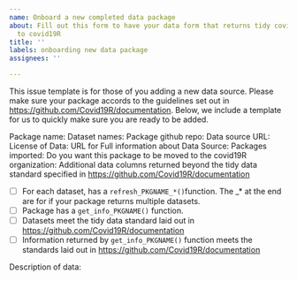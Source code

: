```yaml
---
name: Onboard a new completed data package
about: Fill out this form to have your data form that returns tidy covid-19 data added
  to covid19R
title: ''
labels: onboarding new data package
assignees: ''

---
```


This issue template is for those of you adding a new data source. Please make sure your package accords to the guidelines set out in https://github.com/Covid19R/documentation. Below, we include a template for us to quickly make sure you are ready to be added. 

Package name:
Dataset names:
Package github repo:
Data source URL:
License of Data:
URL for Full information about Data Source:
Packages imported:
Do you want this package to be moved to the covid19R organization:
Additional data columns returned beyond the tidy data standard specified in https://github.com/Covid19R/documentation

- [ ] For each dataset, has a `refresh_PKGNAME_*()`function. The _* at the end are for if your package returns multiple datasets.
- [ ] Package has a `get_info_PKGNAME()` function.
- [ ] Datasets meet the tidy data standard laid out in https://github.com/Covid19R/documentation
- [ ] Information returned by `get_info_PKGNAME()` function meets the standards laid out in https://github.com/Covid19R/documentation

Description of data:
